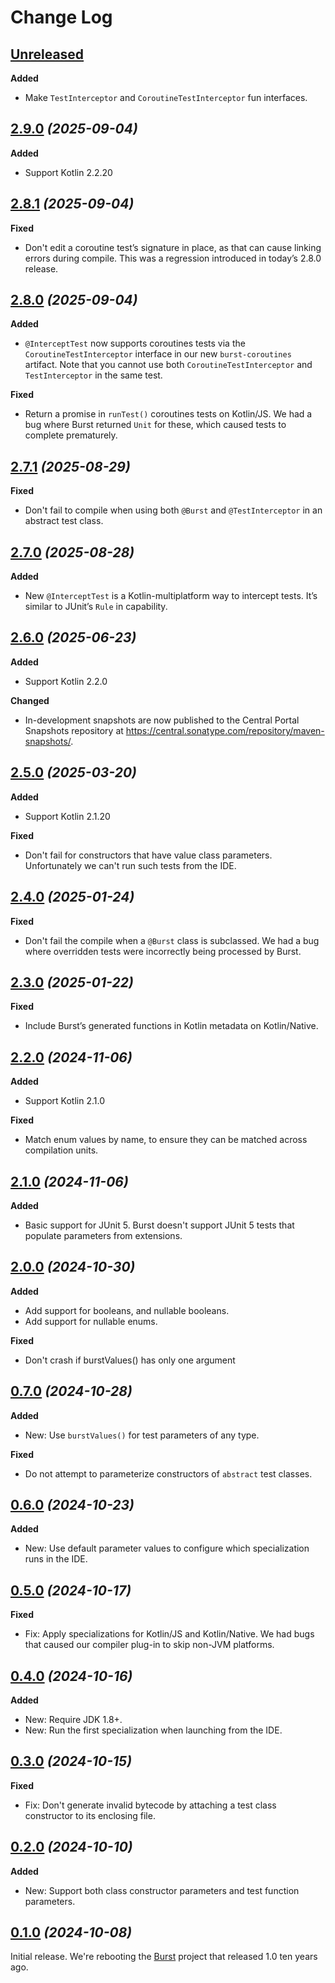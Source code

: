 # Change Log

## [Unreleased]
[Unreleased]: https://github.com/cashapp/burst/compare/2.9.0...HEAD

**Added**

* Make `TestInterceptor` and `CoroutineTestInterceptor` fun interfaces.


## [2.9.0] *(2025-09-04)*
[2.9.0]: https://github.com/cashapp/burst/releases/tag/2.9.0

**Added**

* Support Kotlin 2.2.20


## [2.8.1] *(2025-09-04)*
[2.8.1]: https://github.com/cashapp/burst/releases/tag/2.8.1

**Fixed**

* Don't edit a coroutine test’s signature in place, as that can cause linking errors during compile. This was a regression introduced in today’s 2.8.0 release.


## [2.8.0] *(2025-09-04)*
[2.8.0]: https://github.com/cashapp/burst/releases/tag/2.8.0

**Added**

* `@InterceptTest` now supports coroutines tests via the `CoroutineTestInterceptor` interface in our new `burst-coroutines` artifact. Note that you cannot use both `CoroutineTestInterceptor` and `TestInterceptor` in the same test.


**Fixed**

* Return a promise in `runTest()` coroutines tests on Kotlin/JS. We had a bug where Burst returned `Unit` for these, which caused tests to complete prematurely.


## [2.7.1] *(2025-08-29)*
[2.7.1]: https://github.com/cashapp/burst/releases/tag/2.7.1

**Fixed**

* Don't fail to compile when using both `@Burst` and `@TestInterceptor` in an abstract test class.


## [2.7.0] *(2025-08-28)*
[2.7.0]: https://github.com/cashapp/burst/releases/tag/2.7.0

**Added**

* New `@InterceptTest` is a Kotlin-multiplatform way to intercept tests. It’s similar to JUnit’s `Rule` in capability.


## [2.6.0] *(2025-06-23)*
[2.6.0]: https://github.com/cashapp/burst/releases/tag/2.6.0

**Added**

* Support Kotlin 2.2.0

**Changed**

* In-development snapshots are now published to the Central Portal Snapshots repository at https://central.sonatype.com/repository/maven-snapshots/.


## [2.5.0] *(2025-03-20)*
[2.5.0]: https://github.com/cashapp/burst/releases/tag/2.5.0

**Added**

* Support Kotlin 2.1.20

**Fixed**

 * Don't fail for constructors that have value class parameters. Unfortunately we can't run such tests from the IDE.


## [2.4.0] *(2025-01-24)*
[2.4.0]: https://github.com/cashapp/burst/releases/tag/2.4.0

**Fixed**

 * Don't fail the compile when a `@Burst` class is subclassed. We had a bug where overridden tests were incorrectly being processed by Burst.


## [2.3.0] *(2025-01-22)*
[2.3.0]: https://github.com/cashapp/burst/releases/tag/2.3.0

**Fixed**

 * Include Burst’s generated functions in Kotlin metadata on Kotlin/Native.


## [2.2.0] *(2024-11-06)*
[2.2.0]: https://github.com/cashapp/burst/releases/tag/2.2.0

**Added**

 * Support Kotlin 2.1.0

**Fixed**

 * Match enum values by name, to ensure they can be matched across compilation units.


## [2.1.0] *(2024-11-06)*
[2.1.0]: https://github.com/cashapp/burst/releases/tag/2.1.0

**Added**

 * Basic support for JUnit 5. Burst doesn't support JUnit 5 tests that populate parameters from extensions.


## [2.0.0] *(2024-10-30)*
[2.0.0]: https://github.com/cashapp/burst/releases/tag/2.0.0

**Added**

 * Add support for booleans, and nullable booleans.
 * Add support for nullable enums.

**Fixed**

 * Don't crash if burstValues() has only one argument


## [0.7.0] *(2024-10-28)*
[0.7.0]: https://github.com/cashapp/burst/releases/tag/0.7.0

**Added**

 * New: Use `burstValues()` for test parameters of any type.

**Fixed**

 * Do not attempt to parameterize constructors of `abstract` test classes.


## [0.6.0] *(2024-10-23)*
[0.6.0]: https://github.com/cashapp/burst/releases/tag/0.6.0

**Added**

 * New: Use default parameter values to configure which specialization runs in the IDE.


## [0.5.0] *(2024-10-17)*
[0.5.0]: https://github.com/cashapp/burst/releases/tag/0.5.0

**Fixed**

* Fix: Apply specializations for Kotlin/JS and Kotlin/Native. We had bugs that caused our compiler
  plug-in to skip non-JVM platforms.


## [0.4.0] *(2024-10-16)*
[0.4.0]: https://github.com/cashapp/burst/releases/tag/0.4.0

**Added**

 * New: Require JDK 1.8+.
 * New: Run the first specialization when launching from the IDE.


## [0.3.0] *(2024-10-15)*
[0.3.0]: https://github.com/cashapp/burst/releases/tag/0.3.0

**Fixed**

 * Fix: Don't generate invalid bytecode by attaching a test class constructor to its enclosing file.


## [0.2.0] *(2024-10-10)*
[0.2.0]: https://github.com/cashapp/burst/releases/tag/0.2.0

**Added**

 * New: Support both class constructor parameters and test function parameters.


## [0.1.0] *(2024-10-08)*
[0.1.0]: https://github.com/cashapp/burst/releases/tag/0.1.0

Initial release. We're rebooting the [Burst] project that released 1.0 ten years ago.

[Burst]: https://github.com/square/burst
